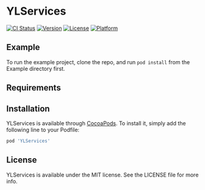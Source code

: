# YLServices

[![CI Status](https://img.shields.io/travis/619668402@qq.com/YLServices.svg?style=flat)](https://travis-ci.org/619668402@qq.com/YLServices)
[![Version](https://img.shields.io/cocoapods/v/YLServices.svg?style=flat)](https://cocoapods.org/pods/YLServices)
[![License](https://img.shields.io/cocoapods/l/YLServices.svg?style=flat)](https://cocoapods.org/pods/YLServices)
[![Platform](https://img.shields.io/cocoapods/p/YLServices.svg?style=flat)](https://cocoapods.org/pods/YLServices)

## Example

To run the example project, clone the repo, and run `pod install` from the Example directory first.

## Requirements

## Installation

YLServices is available through [CocoaPods](https://cocoapods.org). To install
it, simply add the following line to your Podfile:

```ruby
pod 'YLServices'
```

## License

YLServices is available under the MIT license. See the LICENSE file for more info.

